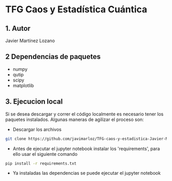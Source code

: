 # TFG Caos y Estadística Cuántica
## 1. Autor
Javier Martínez Lozano

## 2 Dependencias de paquetes
- numpy
- qutip
- scipy
- matplotlib

## 3. Ejecucion local
Si se desea descargar y correr el código localmente es necesario tener los paquetes instalados. Algunas maneras de agilizar el proceso son:
- Descargar los archivos
```bash
git clone https://github.com/javimarloz/TFG-caos-y-estadistica-Javier-Martinez.git
```
- Antes de ejecutar el jupyter notebook instalar los 'requirements', para ello usar el siguiente comando
```bash
pip install -r requirements.txt
```
- Ya instaladas las dependencias se puede ejecutar el jupyter notebook
